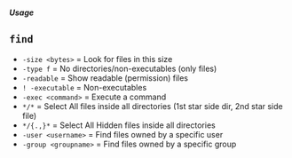 ##### Usage

`find`
--
- `-size <bytes>` = Look for files in this size
- `-type f` = No directories/non-executables (only files)
- `-readable` = Show readable (permission) files
- `! -executable` = Non-executables
- `-exec <command>` = Execute a command
- ` */* ` = Select All files inside all directories (1st star side dir, 2nd star side file)
- ` */{.,}* ` = Select All Hidden files inside all directories
- `-user <username>` = Find files owned by a specific user
- `-group <groupname>` = Find files owned by a specific group